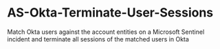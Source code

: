 # AS-Okta-Terminate-User-Sessions
Match Okta users against the account entities on a Microsoft Sentinel incident and terminate all sessions of the matched users in Okta
